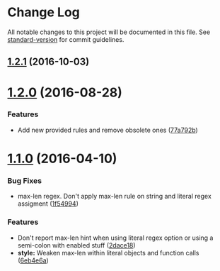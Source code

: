 # Change Log

All notable changes to this project will be documented in this file. See [standard-version](https://github.com/conventional-changelog/standard-version) for commit guidelines.

<a name="1.2.1"></a>
## [1.2.1](https://github.com/Conaclos/eslint-config-conaclos/compare/v1.2.0...v1.2.1) (2016-10-03)



<a name="1.2.0"></a>
# [1.2.0](https://github.com/Conaclos/eslint-config-conaclos/compare/v1.1.0...v1.2.0) (2016-08-28)


### Features

* Add new provided rules and remove obsolete ones ([77a792b](https://github.com/Conaclos/eslint-config-conaclos/commit/77a792b))



<a name="1.1.0"></a>
# [1.1.0](https://github.com/Conaclos/eslint-config-conaclos/compare/v1.0.0...v1.1.0) (2016-04-10)


### Bug Fixes

* max-len regex. Don't apply max-len rule on string and literal regex assigment ([1f54994](https://github.com/Conaclos/eslint-config-conaclos/commit/1f54994))

### Features

* Don't report max-len hint when using literal regex option or using a semi-colon with enabled stuff ([2dace18](https://github.com/Conaclos/eslint-config-conaclos/commit/2dace18))
* **style:** Weaken max-len within literal objects and function calls ([6eb4e6a](https://github.com/Conaclos/eslint-config-conaclos/commit/6eb4e6a))

